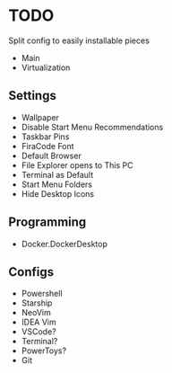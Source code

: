 # TODO

Split config to easily installable pieces

- Main
- Virtualization

## Settings

- Wallpaper
- Disable Start Menu Recommendations
- Taskbar Pins
- FiraCode Font
- Default Browser
- File Explorer opens to This PC
- Terminal as Default
- Start Menu Folders
- Hide Desktop Icons

## Programming

- Docker.DockerDesktop

## Configs

- Powershell
- Starship
- NeoVim
- IDEA Vim
- VSCode?
- Terminal?
- PowerToys?
- Git